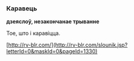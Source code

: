 ### Каравець
**дзеяслоў, незакончанае трыванне**

Тое, што і каравіцца.

<a rel="author">[http://rv-blr.com/](http://rv-blr.com/slounik.jsp?letterId=0&maskId=0&pageId=1330)</a>
